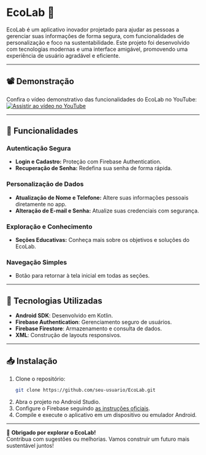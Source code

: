 
# EcoLab 🌱

EcoLab é um aplicativo inovador projetado para ajudar as pessoas a gerenciar suas informações de forma segura, com funcionalidades de personalização e foco na sustentabilidade. Este projeto foi desenvolvido com tecnologias modernas e uma interface amigável, promovendo uma experiência de usuário agradável e eficiente.

---

## 📽 Demonstração

Confira o vídeo demonstrativo das funcionalidades do EcoLab no YouTube:  
[![Assistir ao vídeo no YouTube](https://img.youtube.com/vi/dXTdt6gmMOo/0.jpg)](https://youtu.be/dXTdt6gmMOo?si=vTvODSF0ZjRtC-OC)

---

## 🌟 Funcionalidades

### Autenticação Segura
- **Login e Cadastro:** Proteção com Firebase Authentication.
- **Recuperação de Senha:** Redefina sua senha de forma rápida.

### Personalização de Dados
- **Atualização de Nome e Telefone:** Altere suas informações pessoais diretamente no app.
- **Alteração de E-mail e Senha:** Atualize suas credenciais com segurança.

### Exploração e Conhecimento
- **Seções Educativas:** Conheça mais sobre os objetivos e soluções do EcoLab.

### Navegação Simples
- Botão para retornar à tela inicial em todas as seções.

---

## 🚀 Tecnologias Utilizadas

- **Android SDK**: Desenvolvido em Kotlin.
- **Firebase Authentication**: Gerenciamento seguro de usuários.
- **Firebase Firestore**: Armazenamento e consulta de dados.
- **XML**: Construção de layouts responsivos.

---

## 📥 Instalação

1. Clone o repositório:
   ```bash
   git clone https://github.com/seu-usuario/EcoLab.git
   ```
2. Abra o projeto no Android Studio.
3. Configure o Firebase seguindo [as instruções oficiais](https://firebase.google.com/docs/android/setup).
4. Compile e execute o aplicativo em um dispositivo ou emulador Android.
   
---

🎉 **Obrigado por explorar o EcoLab!**  
Contribua com sugestões ou melhorias. Vamos construir um futuro mais sustentável juntos!
